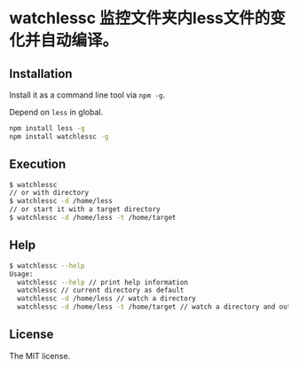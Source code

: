 watchlessc 监控文件夹内less文件的变化并自动编译。
==============================


## Installation

Install it as a command line tool via `npm -g`.

Depend on `less` in global.
```sh
npm install less -g
npm install watchlessc -g
```

## Execution

```sh
$ watchlessc
// or with directory
$ watchlessc -d /home/less
// or start it with a target directory
$ watchlessc -d /home/less -t /home/target
```

## Help

```sh
$ watchlessc --help
Usage:
  watchlessc --help // print help information
  watchlessc // current directory as default
  watchlessc -d /home/less // watch a directory
  watchlessc -d /home/less -t /home/target // watch a directory and output to a target directory
```

## License
The MIT license.
